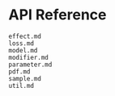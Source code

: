 # API Reference

```{toctree}
effect.md
loss.md
model.md
modifier.md
parameter.md
pdf.md
sample.md
util.md
```
